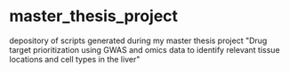 # master_thesis_project
depository of scripts generated during my master thesis project "Drug target prioritization using GWAS and omics data to identify relevant tissue locations and cell types in the liver"
